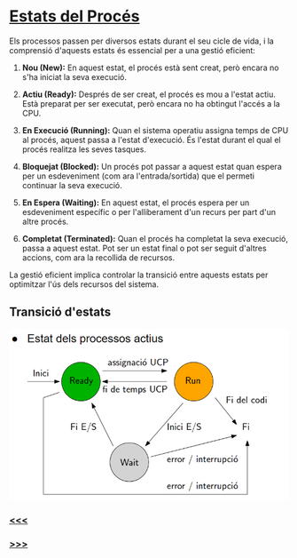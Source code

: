 # [Estats del Procés](1_Introducció)

Els processos passen per diversos estats durant el seu cicle de vida, i la comprensió d'aquests estats és essencial per a una gestió eficient:

1. **Nou (New):** En aquest estat, el procés està sent creat, però encara no s'ha iniciat la seva execució.

2. **Actiu (Ready):** Després de ser creat, el procés es mou a l'estat actiu. Està preparat per ser executat, però encara no ha obtingut l'accés a la CPU.

3. **En Execució (Running):** Quan el sistema operatiu assigna temps de CPU al procés, aquest passa a l'estat d'execució. És l'estat durant el qual el procés realitza les seves tasques.

4. **Bloquejat (Blocked):** Un procés pot passar a aquest estat quan espera per un esdeveniment (com ara l'entrada/sortida) que el permeti continuar la seva execució.

5. **En Espera (Waiting):** En aquest estat, el procés espera per un esdeveniment específic o per l'alliberament d'un recurs per part d'un altre procés.

6. **Completat (Terminated):** Quan el procés ha completat la seva execució, passa a aquest estat. Pot ser un estat final o pot ser seguit d'altres accions, com ara la recollida de recursos.

La gestió eficient implica controlar la transició entre aquests estats per optimitzar l'ús dels recursos del sistema.

## Transició d'estats

![Estats d’un procés](Transicio.png)

### [<<<](2.1_Què_és_un_Procés)
### [>>>](3_Planificació_de_Processos)